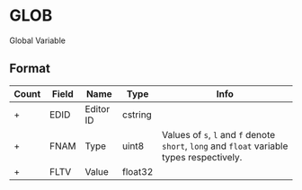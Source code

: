 GLOB
====

Global Variable

## Format

Count | Field | Name | Type | Info
------|-------|------|------|-----
+ | EDID | Editor ID | cstring |
+ | FNAM | Type | uint8 | Values of `s`, `l` and `f` denote `short`, `long` and `float` variable types respectively.
+ | FLTV | Value | float32 |
